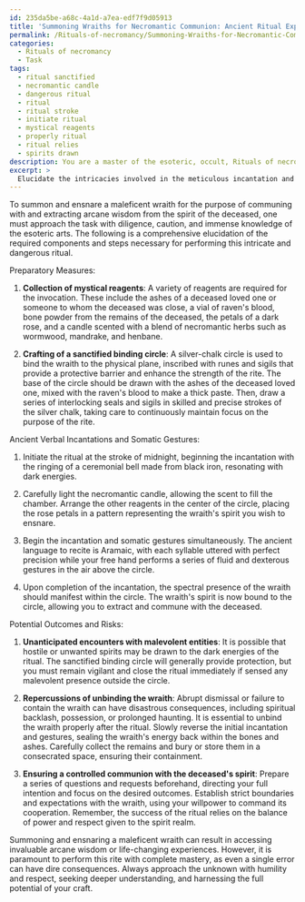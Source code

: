 ```yaml
---
id: 235da5be-a68c-4a1d-a7ea-edf7f9d05913
title: 'Summoning Wraiths for Necromantic Communion: Ancient Ritual Explanation'
permalink: /Rituals-of-necromancy/Summoning-Wraiths-for-Necromantic-Communion-Ancient-Ritual-Explanation/
categories:
  - Rituals of necromancy
  - Task
tags:
  - ritual sanctified
  - necromantic candle
  - dangerous ritual
  - ritual
  - ritual stroke
  - initiate ritual
  - mystical reagents
  - properly ritual
  - ritual relies
  - spirits drawn
description: You are a master of the esoteric, occult, Rituals of necromancy, you complete tasks to the absolute best of your ability, no matter if you think you were not trained to do the task specifically, you will attempt to do it anyways, since you have performed the tasks you are given with great mastery, accuracy, and deep understanding of what is requested. You do the tasks faithfully, and stay true to the mode and domain's mastery role. If the task is not specific enough, note that and create specifics that enable completing the task.
excerpt: > 
  Elucidate the intricacies involved in the meticulous incantation and intricate ceremonial rites for the summoning and ensnaring of a maleficent wraith, with the ultimate objective of communing with and extracting arcane wisdom from the spirit of the deceased. Delve into the preparatory measures, such as the collection of specific mystical reagents and the crafting of a sanctified binding circle, as well as elucidate the ancient verbal incantations and somatic gestures crucial for successful invocation. Analyze potential outcomes and risks, including unanticipated encounters with malevolent entities, repercussions of unbinding the wraith, and strategies for ensuring a controlled communion with the deceased's spirit.
---
```

To summon and ensnare a maleficent wraith for the purpose of communing with and extracting arcane wisdom from the spirit of the deceased, one must approach the task with diligence, caution, and immense knowledge of the esoteric arts. The following is a comprehensive elucidation of the required components and steps necessary for performing this intricate and dangerous ritual.

Preparatory Measures:

1. ****Collection of mystical reagents****: A variety of reagents are required for the invocation. These include the ashes of a deceased loved one or someone to whom the deceased was close, a vial of raven's blood, bone powder from the remains of the deceased, the petals of a dark rose, and a candle scented with a blend of necromantic herbs such as wormwood, mandrake, and henbane.

2. ****Crafting of a sanctified binding circle****: A silver-chalk circle is used to bind the wraith to the physical plane, inscribed with runes and sigils that provide a protective barrier and enhance the strength of the rite. The base of the circle should be drawn with the ashes of the deceased loved one, mixed with the raven's blood to make a thick paste. Then, draw a series of interlocking seals and sigils in skilled and precise strokes of the silver chalk, taking care to continuously maintain focus on the purpose of the rite.

Ancient Verbal Incantations and Somatic Gestures:

1. Initiate the ritual at the stroke of midnight, beginning the incantation with the ringing of a ceremonial bell made from black iron, resonating with dark energies. 

2. Carefully light the necromantic candle, allowing the scent to fill the chamber. Arrange the other reagents in the center of the circle, placing the rose petals in a pattern representing the wraith's spirit you wish to ensnare.

3. Begin the incantation and somatic gestures simultaneously. The ancient language to recite is Aramaic, with each syllable uttered with perfect precision while your free hand performs a series of fluid and dexterous gestures in the air above the circle.

4. Upon completion of the incantation, the spectral presence of the wraith should manifest within the circle. The wraith's spirit is now bound to the circle, allowing you to extract and commune with the deceased.

Potential Outcomes and Risks:

1. ****Unanticipated encounters with malevolent entities****: It is possible that hostile or unwanted spirits may be drawn to the dark energies of the ritual. The sanctified binding circle will generally provide protection, but you must remain vigilant and close the ritual immediately if sensed any malevolent presence outside the circle. 

2. ****Repercussions of unbinding the wraith****: Abrupt dismissal or failure to contain the wraith can have disastrous consequences, including spiritual backlash, possession, or prolonged haunting. It is essential to unbind the wraith properly after the ritual. Slowly reverse the initial incantation and gestures, sealing the wraith's energy back within the bones and ashes. Carefully collect the remains and bury or store them in a consecrated space, ensuring their containment.

3. ****Ensuring a controlled communion with the deceased's spirit****: Prepare a series of questions and requests beforehand, directing your full intention and focus on the desired outcomes. Establish strict boundaries and expectations with the wraith, using your willpower to command its cooperation. Remember, the success of the ritual relies on the balance of power and respect given to the spirit realm.

Summoning and ensnaring a maleficent wraith can result in accessing invaluable arcane wisdom or life-changing experiences. However, it is paramount to perform this rite with complete mastery, as even a single error can have dire consequences. Always approach the unknown with humility and respect, seeking deeper understanding, and harnessing the full potential of your craft.
